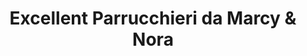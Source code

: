 ---
title: "Excellent Parrucchieri da Marcy & Nora"
url: /muenster/excellent-parrucchieri-da-marcy-und-nora/
shop: Friseur
---